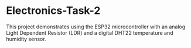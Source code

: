 # Electronics-Task-2
This project demonstrates using the ESP32 microcontroller with an analog Light Dependent Resistor (LDR) and a digital DHT22 temperature and humidity sensor. 
